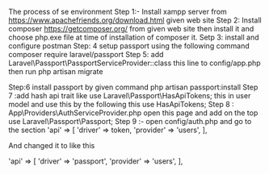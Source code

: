 The process of se environment 
Step 1:-
Install xampp server from https://www.apachefriends.org/download.html given web site 
Step 2:
Install composer https://getcomposer.org/ from given web site then install it and choose php.exe file at time of installation of composer it.
Setp 3: install and configure postman
Step: 4 setup passport using the following command composer require laravel/passport
Step 5:  add    Laravel\Passport\PassportServiceProvider::class this line to config/app.php then run php artisan migrate 

Step:6 install passport by given command php artisan passport:install
Step 7 :add hash api trait like use Laravel\Passport\HasApiTokens;  this in user model and use this by the following this use HasApiTokens;
Step 8 : App\Providers\AuthServiceProvider.php open this page and add on the top use Laravel\Passport\Passport;
Step 9 :- open config/auth.php and go to the section 
'api' => [
       'driver' => token,
       'provider' => 'users',
],

And changed it to like this

'api' => [
       'driver' => 'passport',
       'provider' => 'users',
],

